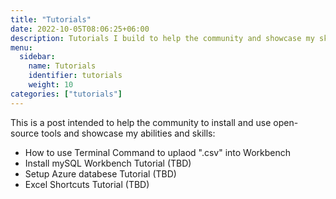 ```yaml
---
title: "Tutorials"
date: 2022-10-05T08:06:25+06:00
description: Tutorials I build to help the community and showcase my skills
menu:
  sidebar:
    name: Tutorials
    identifier: tutorials
    weight: 10
categories: ["tutorials"]
---
```


This is a post intended to help the community to install and use open-source tools and showcase my abilities and skills:

- How to use Terminal Command to uplaod ".csv" into Workbench
- Install mySQL Workbench Tutorial (TBD)
- Setup Azure databese Tutorial (TBD)
- Excel Shortcuts Tutorial (TBD)
